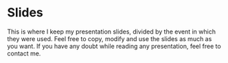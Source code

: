 # Slides

This is where I keep my presentation slides, divided by the event in which they were used.
Feel free to copy, modify and use the slides as much as you want.
If you have any doubt while reading any presentation, feel free to contact me.